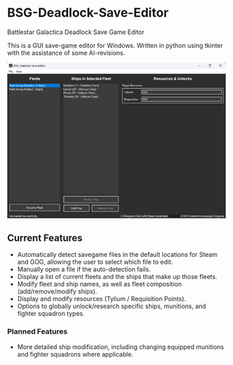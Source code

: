 # BSG-Deadlock-Save-Editor
Battlestar Galactica Deadlock Save Game Editor

This is a GUI save-game editor for Windows. Written in python using tkinter with the assistance of some AI-revisions.

![alt text](https://github.com/Cortexian/BSG-Deadlock-Save-Editor/blob/main/readme.png "BSG Deadlock Editor Interface")

## Current Features
- Automatically detect savegame files in the default locations for Steam and GOG, allowing the user to select which file to edit.
- Manually open a file if the auto-detection fails.
- Display a list of current fleets and the ships that make up those fleets.
- Modify fleet and ship names, as well as fleet composition (add/remove/modify ships).
- Display and modify resources (Tylium / Requisition Points).
- Options to globally unlock/research specific ships, munitions, and fighter squadron types.

### Planned Features
- More detailed ship modification, including changing equipped munitions and fighter squadrons where applicable.
